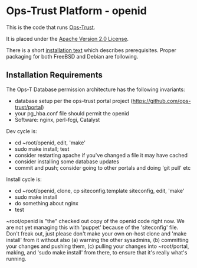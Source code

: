 # Ops-Trust Platform - openid

This is the code that runs [Ops-Trust](https://openid.ops-trust.net).

It is placed under the [Apache Version 2.0 License](http://www.apache.org/licenses/).

There is a short [installation text](INSTALL.md) which describes prerequisites.
Proper packaging for both FreeBSD and Debian are following.

## Installation Requirements
The Ops-T Database permission architecture has the following invariants:

* database setup per the ops-trust portal project (https://github.com/ops-trust/portal)
* your pg_hba.conf file should permit the openid 
* Software: nginx, perl-fcgi, Catalyst

Dev cycle is:

* cd ~root/openid, edit, 'make'
* sudo make install; test
* consider restarting apache if you've changed a file it may have cached
* consider installing some database updates
* commit and push; consider going to other portals and doing 'git pull' etc

Install cycle is:

* cd ~root/openid, clone, cp siteconfig.template siteconfig, edit, 'make'
* sudo make install
* do something about nginx
* test

~root/openid is "the" checked out copy of the openid code right now. We are
not yet managing this with 'puppet' because of the 'siteconfig' file. Don't
freak out, just please don't make your own on-host clone and 'make install'
from it without also (a) warning the other sysadmins, (b) committing your
changes and pushing them, (c) pulling your changes into ~root/portal, making,
and 'sudo make install' from there, to ensure that it's really what's running.
